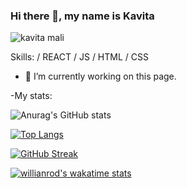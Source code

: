 
### Hi there 👋, my name is Kavita

![kavita mali](https://i.postimg.cc/63b4XXsC/Navy-And-White-Geometric-Technology-Linked-In-Banner-2.png)



Skills:  / REACT / JS / HTML / CSS

- 🔭 I’m currently working on this page.

-My stats:

![Anurag's GitHub stats](https://github-readme-stats.vercel.app/api?username=kavita13feb&show_icons=true&theme=radical)




[![Top Langs](https://github-readme-stats.vercel.app/api/top-langs/?username=kavita13feb&layout=compact)](https://github.com/anuraghazra/github-readme-stats)

[![GitHub Streak](https://streak-stats.demolab.com/?user=kavita13feb)](https://git.io/streak-stats)

[![willianrod's wakatime stats](https://github-readme-stats.vercel.app/api/wakatime?username=kavita13feb)](https://github.com/anuraghazra/github-readme-stats)
